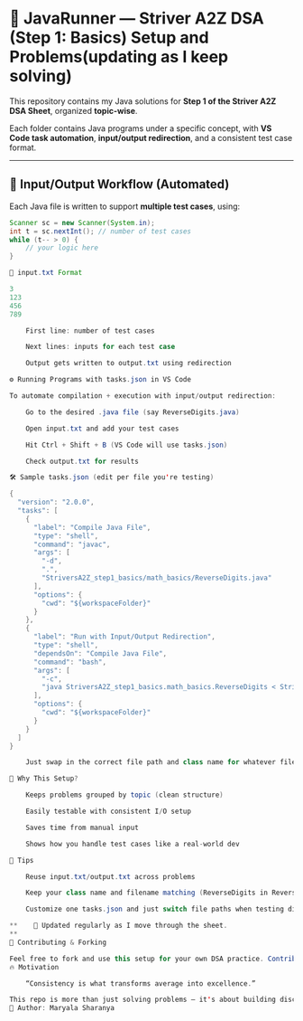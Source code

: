 # 🚀 JavaRunner — Striver A2Z DSA (Step 1: Basics) Setup and Problems(updating as I keep solving)

This repository contains my Java solutions for **Step 1 of the Striver A2Z DSA Sheet**, organized **topic-wise**.

Each folder contains Java programs under a specific concept, with **VS Code task automation**, **input/output redirection**, and a consistent test case format.

---
## 🔁 Input/Output Workflow (Automated)

Each Java file is written to support **multiple test cases**, using:

```java
Scanner sc = new Scanner(System.in);
int t = sc.nextInt(); // number of test cases
while (t-- > 0) {
    // your logic here
}

📝 input.txt Format

3
123
456
789

    First line: number of test cases

    Next lines: inputs for each test case

    Output gets written to output.txt using redirection

⚙️ Running Programs with tasks.json in VS Code

To automate compilation + execution with input/output redirection:

    Go to the desired .java file (say ReverseDigits.java)

    Open input.txt and add your test cases

    Hit Ctrl + Shift + B (VS Code will use tasks.json)

    Check output.txt for results

🛠️ Sample tasks.json (edit per file you're testing)

{
  "version": "2.0.0",
  "tasks": [
    {
      "label": "Compile Java File",
      "type": "shell",
      "command": "javac",
      "args": [
        "-d",
        ".",
        "StriversA2Z_step1_basics/math_basics/ReverseDigits.java"
      ],
      "options": {
        "cwd": "${workspaceFolder}"
      }
    },
    {
      "label": "Run with Input/Output Redirection",
      "type": "shell",
      "dependsOn": "Compile Java File",
      "command": "bash",
      "args": [
        "-c",
        "java StriversA2Z_step1_basics.math_basics.ReverseDigits < StriversA2Z_step1_basics/math_basics/input.txt > StriversA2Z_step1_basics/math_basics/output.txt"
      ],
      "options": {
        "cwd": "${workspaceFolder}"
      }
    }
  ]
}

    Just swap in the correct file path and class name for whatever file you're working on.

🧠 Why This Setup?

    Keeps problems grouped by topic (clean structure)

    Easily testable with consistent I/O setup

    Saves time from manual input

    Shows how you handle test cases like a real-world dev

🔧 Tips

    Reuse input.txt/output.txt across problems

    Keep your class name and filename matching (ReverseDigits in ReverseDigits.java)

    Customize one tasks.json and just switch file paths when testing different files

**    📅 Updated regularly as I move through the sheet.
**
🤝 Contributing & Forking

Feel free to fork and use this setup for your own DSA practice. Contributions and improvements welcome!
🔥 Motivation

    “Consistency is what transforms average into excellence.”

This repo is more than just solving problems — it's about building discipline, mastering Java, and becoming interview-ready.
📍 Author: Maryala Sharanya

